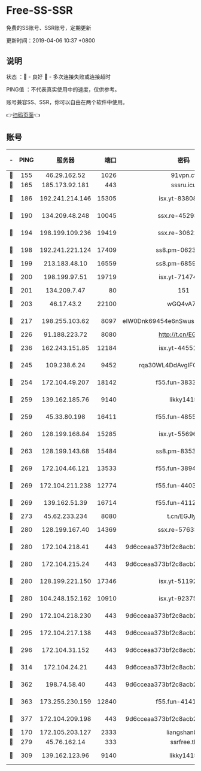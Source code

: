 # Free-SS-SSR

免费的SS账号、SSR账号，定期更新

更新时间：2019-04-06 10:37 +0800

## 说明

状态     ：🙂 - 良好 🙁 - 多次连接失败或连接超时

PING值   ：不代表真实使用中的速度，仅供参考。

账号兼容SS、SSR，你可以自由在两个软件中使用。

👉[扫码页面](https://liesauer.github.io/Free-SS-SSR/)👈

## 账号

|-|PING|服务器|端口|密码|加密方式|区域|
|:----:|:----:|:-----:|-----:|:----:|:----:|:----:|
|🙂|155|46.29.162.52|1026|91vpn.cf|rc4-md5|RU|
|🙂|165|185.173.92.181|443|sssru.icu|rc4-md5|RU|
|🙂|186|192.241.214.146|15305|isx.yt-83808561|aes-256-cfb|US|
|🙂|190|134.209.48.248|10045|ssx.re-45293607|aes-256-cfb|US|
|🙂|194|198.199.109.236|19419|ssx.re-30622705|aes-256-cfb|US|
|🙂|198|192.241.221.124|17409|ss8.pm-06236713|aes-256-cfb|US|
|🙂|199|213.183.48.10|16559|ss8.pm-68592266|rc4-md5|RU|
|🙂|200|198.199.97.51|19719|isx.yt-71474069|aes-256-cfb|US|
|🙂|201|134.209.7.47|80|151|chacha20|US|
|🙂|203|46.17.43.2|22100|wGQ4vA7D|aes-256-gcm|RU|
|🙂|217|198.255.103.62|8097|eIW0Dnk69454e6nSwuspv9DmS201tQ0D|aes-256-cfb|US|
|🙂|226|91.188.223.72|8080|http://t.cn/EGJIyrl|rc4-md5|RU|
|🙂|236|162.243.151.85|12184|isx.yt-44551935|aes-256-cfb|US|
|🙂|245|109.238.6.24|9452|rqa30WL4DdAvgIFG6Fs3znzTa|aes-256-cfb|FR|
|🙂|254|172.104.49.207|18142|f55.fun-38335562|aes-256-cfb|SG|
|🙂|259|139.162.185.76|9140|likky1415|aes-256-cfb|DE|
|🙂|259|45.33.80.198|16411|f55.fun-48556227|aes-256-cfb|US|
|🙂|260|128.199.168.84|15285|isx.yt-55696582|aes-256-cfb|SG|
|🙂|263|128.199.143.68|15484|ss8.pm-83534389|aes-256-cfb|SG|
|🙂|269|172.104.46.121|13533|f55.fun-38943433|aes-256-cfb|SG|
|🙂|269|172.104.211.238|12774|f55.fun-44032387|aes-256-cfb|US|
|🙂|269|139.162.51.39|16714|f55.fun-41127921|aes-256-cfb|SG|
|🙂|273|45.62.233.234|8080|t.cn/EGJIyrl|rc4-md5|CA|
|🙂|280|128.199.167.40|14369|ssx.re-57633451|aes-256-cfb|SG|
|🙂|280|172.104.218.41|443|9d6cceaa373bf2c8acb22e60b6a58be6|aes-256-cfb|US|
|🙂|280|172.104.215.24|443|9d6cceaa373bf2c8acb22e60b6a58be6|aes-256-cfb|US|
|🙂|280|128.199.221.150|17346|isx.yt-51192265|aes-256-cfb|SG|
|🙂|280|104.248.152.162|10910|isx.yt-92375658|aes-256-cfb|SG|
|🙂|290|172.104.218.230|443|9d6cceaa373bf2c8acb22e60b6a58be6|aes-256-cfb|US|
|🙂|295|172.104.217.138|443|9d6cceaa373bf2c8acb22e60b6a58be6|aes-256-cfb|US|
|🙂|296|172.104.31.152|443|9d6cceaa373bf2c8acb22e60b6a58be6|aes-256-cfb|US|
|🙂|314|172.104.24.21|443|9d6cceaa373bf2c8acb22e60b6a58be6|aes-256-cfb|US|
|🙂|362|198.74.58.40|443|9d6cceaa373bf2c8acb22e60b6a58be6|aes-256-cfb|US|
|🙂|363|173.255.230.159|12840|f55.fun-41413045|aes-256-cfb|US|
|🙂|377|172.104.209.198|443|9d6cceaa373bf2c8acb22e60b6a58be6|aes-256-cfb|US|
|🙂|170|172.105.203.127|2333|liangshanbo|chacha20|JP|
|🙂|279|45.76.162.14|333|ssrfree.tk|rc4|SG|
|🙁|309|139.162.123.96|9140|likky1415|aes-256-cfb|JP|
